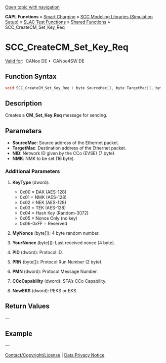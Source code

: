 [Open topic with navigation](../../../../../CANoeDEFamily.htm#Topics/CAPLFunctions/SmartCharging/Functions/CAPLfunctionSCCCreateCMSetKeyReq.md)

**CAPL Functions** » [Smart Charging](../CAPLFunctionsSmartChargingOverview.md) » [SCC Modeling Libraries (Simulation Setup)](../CAPLFunctionsSmartChargingOverview.md#BMNodeayerDLL) » [SLAC Test Functions](../CAPLFunctionsSmartChargingOverview.md#SLACtest) » [Shared Functions](../CAPLFunctionsSmartChargingOverview.md#SLACtest) » SCC_CreateCM_Set_Key_Req

# SCC_CreateCM_Set_Key_Req

[Valid for](../../../Shared/FeatureAvailability.md):  CANoe DE •  CANoe4SW DE

## Function Syntax

```c
void SCC_CreateCM_Set_Key_Req ( byte SourceMac[], byte TargetMac[], byte NID[], byte NMK[] )
```

## Description

Creates a **CM_Set_Key.Req** message for sending.

## Parameters

- **SourceMac**: Source address of the Ethernet packet.
- **TargetMac**: Destination address of the Ethernet packet.
- **NID**: Network ID given by the CCo (EVSE) (7 byte).
- **NMK**: NMK to be set (16 byte).

### Additional Parameters

1. **KeyType** (dword):
   - 0x00 = DAK (AES-128)
   - 0x01 = NMK (AES-128)
   - 0x02 = NEK (AES-128)
   - 0x03 = TEK (AES-128)
   - 0x04 = Hash Key (Random-3072)
   - 0x05 = Nonce Only (no key)
   - 0x06-0xFF = Reserved

2. **MyNonce** (byte[]): 4 byte random number.
3. **YourNonce** (byte[]): Last received nonce (4 byte).
4. **PID** (dword): Protocol ID.
5. **PRN** (byte[]): Protocol Run Number (2 byte).
6. **PMN** (dword): Protocol Message Number.
7. **CCoCapability** (dword): STA’s CCo Capability.
8. **NewEKS** (dword): PEKS or EKS.

## Return Values

—

## Example

—

[Contact/Copyright/License](../../../Shared/ContactCopyrightLicense.md) | [Data Privacy Notice](https://www.vector.com/int/en/company/get-info/privacy-policy/)
